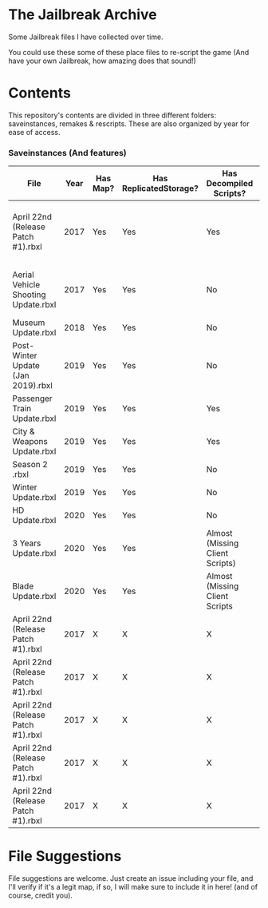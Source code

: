 # **The Jailbreak Archive**
Some Jailbreak files I have collected over time.

You could use these some of these place files to re-script the game (And have your own Jailbreak, how amazing does that sound!)

# **Contents**

This repository's contents are divided in three different folders: saveinstances, remakes & rescripts. These are also organized by year for ease of access.

### **Saveinstances (And features)**

| File                                   | Year          | Has Map? | Has ReplicatedStorage? | Has Decompiled Scripts? | Notes    | Credits |
| ---------------------------------------| ------------- | -------- | ---------------------- | ----------------------- | -------- | ------- |
| April 22nd (Release Patch #1).rbxl     | 2017          |  Yes     | Yes                    | Yes                     | Everything is on a folder named "game" on Workspace | Unknown |
| Aerial Vehicle Shooting Update.rbxl    | 2017          |  Yes     | Yes                    | No                      | Fixed by @fged, originally had broken meshes        | Unknown |
| Museum Update.rbxl                     | 2018          |  Yes     | Yes                    | No                      | N/A      | Unknown |
| Post-Winter Update (Jan 2019).rbxl     | 2019          |  Yes     | Yes                    | No                      | N/A      | Unknown |
| Passenger Train Update.rbxl            | 2019          |  Yes     | Yes                    | Yes                     | N/A      | Unknown |
| City & Weapons Update.rbxl             | 2019          |  Yes     | Yes                    | Yes                     | N/A      | Unknown |
| Season 2 .rbxl                         | 2019          |  Yes     | Yes                    | No                      | N/A      | Unknown |
| Winter Update.rbxl                     | 2019          |  Yes     | Yes                    | No                      | N/A      | Unknown |
| HD Update.rbxl                         | 2020          |  Yes     | Yes                    | No                      | N/A      | Unknown |
| 3 Years Update.rbxl                    | 2020          |  Yes     | Yes                    | Almost (Missing Client Scripts) | N/A | Unknown |
| Blade Update.rbxl                      | 2020          |  Yes     | Yes                    | Almost (Missing Client Scripts | N/A | Unknown |
| April 22nd (Release Patch #1).rbxl     | 2017          |  X       | X                | X          |          |         |
| April 22nd (Release Patch #1).rbxl     | 2017          |  X       | X                | X          |          |         |
| April 22nd (Release Patch #1).rbxl     | 2017          |  X       | X                | X          |          |         |
| April 22nd (Release Patch #1).rbxl     | 2017          |  X       | X                | X          |          |         |
| April 22nd (Release Patch #1).rbxl     | 2017          |  X       | X                | X          |          |         |

# **File Suggestions**
File suggestions are welcome. Just create an issue including your file, and I'll verify if it's a legit map, if so, I will make sure to include it in here! (and of course, credit you).
